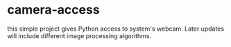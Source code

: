 # camera-access
this simple project gives Python access to system's webcam. Later updates will include different image processing algorithms.
